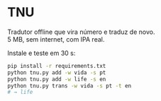 # TNU
Tradutor offline que vira número e traduz de novo.  
5 MB, sem internet, com IPA real.

Instale e teste em 30 s:
```bash
pip install -r requirements.txt
python tnu.py add -w vida -s pt
python tnu.py add -w life -s en
python tnu.py trans -w vida -s pt -t en
# → life
